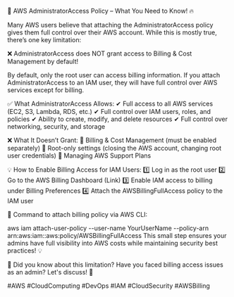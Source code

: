 🚀 AWS AdministratorAccess Policy – What You Need to Know! 🔥

Many AWS users believe that attaching the AdministratorAccess policy gives them full control over their AWS account. While this is mostly true, there’s one key limitation:

❌ AdministratorAccess does NOT grant access to Billing & Cost Management by default!

By default, only the root user can access billing information. If you attach AdministratorAccess to an IAM user, they will have full control over AWS services except for billing.

✅ What AdministratorAccess Allows:
✔ Full access to all AWS services (EC2, S3, Lambda, RDS, etc.)
✔ Full control over IAM users, roles, and policies
✔ Ability to create, modify, and delete resources
✔ Full control over networking, security, and storage

❌ What It Doesn’t Grant:
🚫 Billing & Cost Management (must be enabled separately)
🚫 Root-only settings (closing the AWS account, changing root user credentials)
🚫 Managing AWS Support Plans

💡 How to Enable Billing Access for IAM Users:
1️⃣ Log in as the root user
2️⃣ Go to the AWS Billing Dashboard (Link)
3️⃣ Enable IAM access to billing under Billing Preferences
4️⃣ Attach the AWSBillingFullAccess policy to the IAM user

📌 Command to attach billing policy via AWS CLI:

aws iam attach-user-policy --user-name YourUserName --policy-arn arn:aws:iam::aws:policy/AWSBillingFullAccess
This small step ensures your admins have full visibility into AWS costs while maintaining security best practices! 💡

🔁 Did you know about this limitation? Have you faced billing access issues as an admin? Let's discuss! 💬

#AWS #CloudComputing #DevOps #IAM #CloudSecurity #AWSBilling
